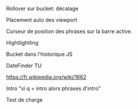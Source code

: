 Rollover sur bucket: décalage

Placement auto des viewport

Curseur de position des phrases sur la barre active.

Hightlightling

Bucket dans l'historique JS

DateFinder TU

https://fr.wikipedia.org/wiki/1662

Intro "si q = intro alors phrases d'intro"

Test de charge
